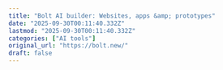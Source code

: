 ```yaml
---
title: "Bolt AI builder: Websites, apps &amp; prototypes"
date: "2025-09-30T00:11:40.332Z"
lastmod: "2025-09-30T00:11:40.332Z"
categories: ["AI tools"]
original_url: "https://bolt.new/"
draft: false
---
```


